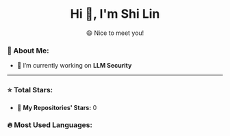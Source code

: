 <h1 align="center"> Hi 👋, I'm Shi Lin </h1>

<p align="center"> 😄 Nice to meet you! </p>

### 🚀 About Me:
- 🔭 I’m currently working on **LLM Security**
---

### ⭐ Total Stars:
- 🌟 **My Repositories' Stars:** <!--START_TOTAL_STARS-->0<!--END_TOTAL_STARS-->



### 🔥 Most Used Languages:
<p align="center">
  <img src="https://github-readme-stats.vercel.app/api/top-langs/?username=theshi-1128/>
</p>

---

✨ *Thanks for visiting! Have a great day!* 😊
